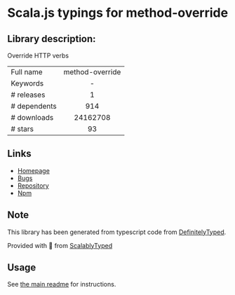 
# Scala.js typings for method-override


## Library description:
Override HTTP verbs

|                    |                 |
| ------------------ | :-------------: |
| Full name          | method-override |
| Keywords           | - |
| # releases         | 1 |
| # dependents       | 914 |
| # downloads        | 24162708 |
| # stars            | 93 |

## Links
- [Homepage](https://github.com/expressjs/method-override#readme)
- [Bugs](https://github.com/expressjs/method-override/issues)
- [Repository](https://github.com/expressjs/method-override)
- [Npm](https://www.npmjs.com/package/method-override)
    


## Note
This library has been generated from typescript code from [DefinitelyTyped](https://definitelytyped.org).

Provided with :purple_heart: from [ScalablyTyped](https://github.com/oyvindberg/ScalablyTyped)

## Usage
See [the main readme](../../readme.md) for instructions.



